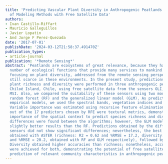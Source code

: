 ```yaml
---
title: 'Predicting Vascular Plant Diversity in Anthropogenic Peatlands: Comparison
  of Modeling Methods with Free Satellite Data'
authors:
- Ivan Castillo-Riffart
- Mauricio Galleguillos
- Javier Lopatin
- And Jorge F Perez-Quezada
date: '2017-07-01'
publishDate: '2024-03-12T21:58:37.491470Z'
publication_types:
- article-journal
publication: '*Remote Sensing*'
abstract: 'Peatlands are ecosystems of great relevance, because they have an important
  number of ecological functions that provide many services to mankind. However, studies
  focusing on plant diversity, addressed from the remote sensing perspective, are
  still scarce in these environments. In the present study, predictions of vascular
  plant richness and diversity were performed in three anthropogenic peatlands on
  Chiloé Island, Chile, using free satellite data from the sensors OLI, ASTER, and
  MSI. Also, we compared the suitability of these sensors using two modeling methods:
  random forest (RF) and the generalized linear model (GLM). As predictors for the
  empirical models, we used the spectral bands, vegetation indices and textural metrics.
  Variable importance was estimated using recursive feature elimination (RFE). Fourteen
  out of the 17 predictors chosen by RFE were textural metrics, demonstrating the
  importance of the spatial context to predict species richness and diversity. Non-significant
  differences were found between the algorithms; however, the GLM models often showed
  slightly better results than the RF. Predictions obtained by the different satellite
  sensors did not show significant differences; nevertheless, the best models were
  obtained with ASTER (richness: R2 = 0.62 and %RMSE = 17.2, diversity: R2 = 0.71
  and %RMSE = 20.2, obtained with RF and GLM respectively), followed by OLI and MSI.
  Diversity obtained higher accuracies than richness; nonetheless, accurate predictions
  were achieved for both, demonstrating the potential of free satellite data for the
  prediction of relevant community characteristics in anthropogenic peatland ecosystems.'
---
```

